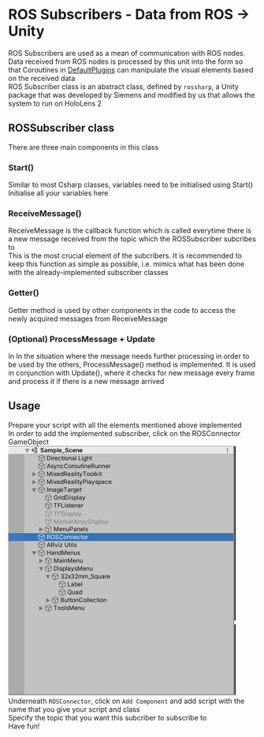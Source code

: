 # ROS Subscribers - Data from ROS -> Unity
ROS Subscribers are used as a mean of communication with ROS nodes. Data received from ROS nodes is processed by this unit into the form so that Coroutines in [DefaultPlugins](../DefaultPlugins) can manipulate the visual elements based on the received data  
ROS Subscriber class is an abstract class, defined by `rossharp`, a Unity package that was developed by Siemens and modified by us that allows the system to run on HoloLens 2  
## ROSSubscriber class
There are three main components in this class  
### Start()
Similar to most Csharp classes, variables need to be initialised using Start()  
Initialise all your variables here  
### ReceiveMessage()
ReceiveMessage is the callback function which is called everytime there is a new message received from the topic which the ROSSubscriber subcribes to  
This is the most crucial element of the subcribers. It is recommended to keep this function as simple as possible, i.e. mimics what has been done with the already-implemented subscriber classes  
### Getter()
Getter method is used by other components in the code to access the newly acquired messages from ReceiveMessage  
### (Optional) ProcessMessage + Update
In In the situation where the message needs further processing in order to be used by the others, ProcessMessage() method is implemented. It is used in conjunction with Update(), where it checks for new message every frame and process it if there is a new message arrived  
## Usage
Prepare your script with all the elements mentioned above implemented  
In order to add the implemented subscriber, click on the ROSConnector GameObject  
![alt text](Images/ROSConnector.PNG "ROSConnector")  
Underneath `ROSConnector`, click on `Add Component` and add script with the name that you give your script and class  
Specify the topic that you want this subcriber to subscribe to  
Have fun!  

